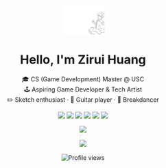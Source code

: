 <p align="center">
  <img src="小圆.gif" alt="banner" width="20%" />
</p>

<h1 align="center">Hello, I'm Zirui Huang</h1>

<p align="center">
  🎓 CS (Game Development) Master @ USC <br>
  🕹️ Aspiring Game Developer & Tech Artist <br>
  ✏️ Sketch enthusiast · 🎸 Guitar player · 🕺 Breakdancer <br>
</p>

<!-- Tech badges -->
<p align="center">
  <img src="https://img.shields.io/badge/C++-00599C?style=flat&logo=c%2B%2B&logoColor=white" />
  <img src="https://img.shields.io/badge/C%23-239120?style=flat&logo=c-sharp&logoColor=white" />
  <img src="https://img.shields.io/badge/Unity-000000?style=flat&logo=unity&logoColor=white" />
  <img src="https://img.shields.io/badge/Unreal-313131?style=flat&logo=unrealengine&logoColor=white" />
  <img src="https://img.shields.io/badge/HLSL-8C8C8C?style=flat&logo=visualstudio&logoColor=white" />
  <img src="https://img.shields.io/badge/OpenGL-5586A4?style=flat&logo=opengl&logoColor=white" />
</p>

<!-- Git Stats -->
<p align="center">
  <img src="https://github-readme-stats.vercel.app/api?username=angel4576&show_icons=true&theme=tokyonight&hide_rank=true&count_private=true" />
</p>

<p align="center">
  <img src="https://github-readme-stats.vercel.app/api/top-langs/?username=angel4576&layout=compact&theme=radical" />
</p>

<p align="center">
  <img src="https://komarev.com/ghpvc/?username=ziruihuang&color=blue&style=flat-square" alt="Profile views" />
</p>

